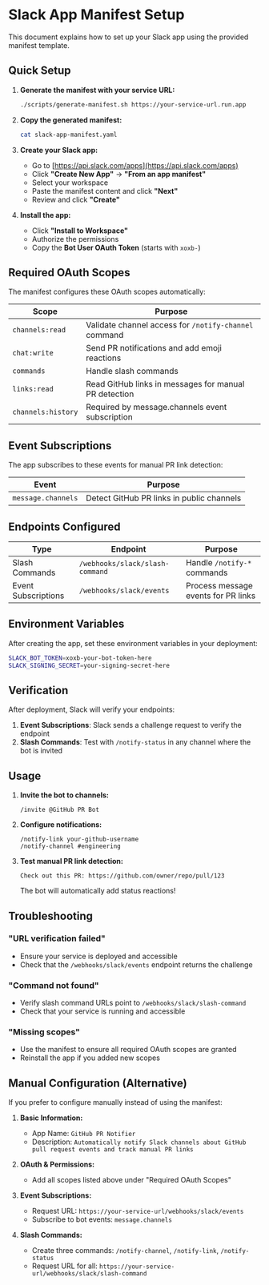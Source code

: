 # Slack App Manifest Setup

This document explains how to set up your Slack app using the provided manifest template.

## Quick Setup

1. **Generate the manifest with your service URL:**
   ```bash
   ./scripts/generate-manifest.sh https://your-service-url.run.app
   ```

2. **Copy the generated manifest:**
   ```bash
   cat slack-app-manifest.yaml
   ```

3. **Create your Slack app:**
   - Go to [https://api.slack.com/apps](https://api.slack.com/apps)
   - Click **"Create New App"** → **"From an app manifest"**
   - Select your workspace
   - Paste the manifest content and click **"Next"**
   - Review and click **"Create"**

4. **Install the app:**
   - Click **"Install to Workspace"**
   - Authorize the permissions
   - Copy the **Bot User OAuth Token** (starts with `xoxb-`)

## Required OAuth Scopes

The manifest configures these OAuth scopes automatically:

| Scope | Purpose |
|-------|---------|
| `channels:read` | Validate channel access for `/notify-channel` command |
| `chat:write` | Send PR notifications and add emoji reactions |
| `commands` | Handle slash commands |
| `links:read` | Read GitHub links in messages for manual PR detection |
| `channels:history` | Required by message.channels event subscription |

## Event Subscriptions

The app subscribes to these events for manual PR link detection:

| Event | Purpose |
|-------|---------|
| `message.channels` | Detect GitHub PR links in public channels |

## Endpoints Configured

| Type | Endpoint | Purpose |
|------|----------|---------|
| Slash Commands | `/webhooks/slack/slash-command` | Handle `/notify-*` commands |
| Event Subscriptions | `/webhooks/slack/events` | Process message events for PR links |

## Environment Variables

After creating the app, set these environment variables in your deployment:

```bash
SLACK_BOT_TOKEN=xoxb-your-bot-token-here
SLACK_SIGNING_SECRET=your-signing-secret-here
```

## Verification

After deployment, Slack will verify your endpoints:

1. **Event Subscriptions**: Slack sends a challenge request to verify the endpoint
2. **Slash Commands**: Test with `/notify-status` in any channel where the bot is invited

## Usage

1. **Invite the bot to channels:**
   ```
   /invite @GitHub PR Bot
   ```

2. **Configure notifications:**
   ```
   /notify-link your-github-username
   /notify-channel #engineering
   ```

3. **Test manual PR link detection:**
   ```
   Check out this PR: https://github.com/owner/repo/pull/123
   ```
   The bot will automatically add status reactions!

## Troubleshooting

### "URL verification failed"
- Ensure your service is deployed and accessible
- Check that the `/webhooks/slack/events` endpoint returns the challenge

### "Command not found"
- Verify slash command URLs point to `/webhooks/slack/slash-command`
- Check that your service is running and accessible

### "Missing scopes"
- Use the manifest to ensure all required OAuth scopes are granted
- Reinstall the app if you added new scopes

## Manual Configuration (Alternative)

If you prefer to configure manually instead of using the manifest:

1. **Basic Information:**
   - App Name: `GitHub PR Notifier`
   - Description: `Automatically notify Slack channels about GitHub pull request events and track manual PR links`

2. **OAuth & Permissions:**
   - Add all scopes listed above under "Required OAuth Scopes"

3. **Event Subscriptions:**
   - Request URL: `https://your-service-url/webhooks/slack/events`
   - Subscribe to bot events: `message.channels`

4. **Slash Commands:**
   - Create three commands: `/notify-channel`, `/notify-link`, `/notify-status`
   - Request URL for all: `https://your-service-url/webhooks/slack/slash-command`